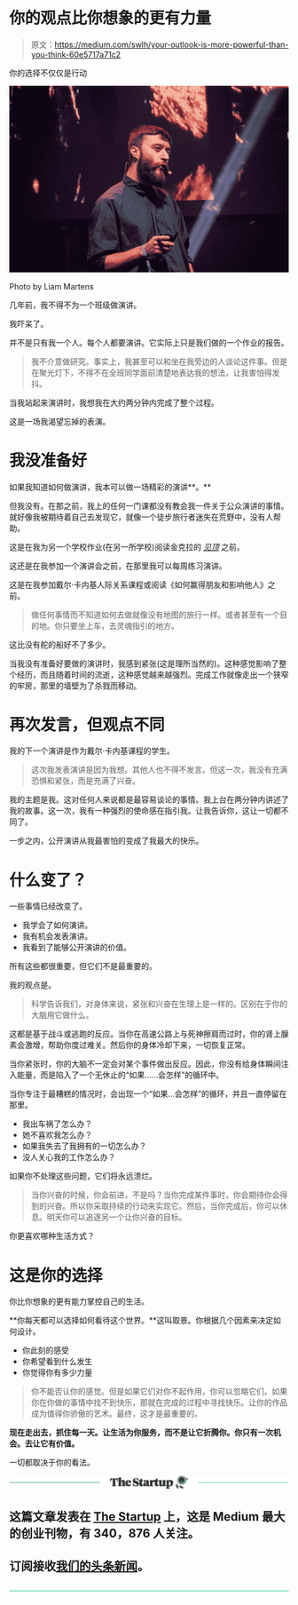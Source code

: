 # 你的观点比你想象的更有力量

> 原文：<https://medium.com/swlh/your-outlook-is-more-powerful-than-you-think-60e5717a71c2>

你的选择不仅仅是行动

![](img/1a042b3730494ce75c1cbfc9c8b996bc.png)

Photo by Liam Martens

几年前，我不得不为一个班级做演讲。

我吓呆了。

并不是只有我一个人。每个人都要演讲。它实际上只是我们做的一个作业的报告。

> 我不介意做研究。事实上，我甚至可以和坐在我旁边的人谈论这件事。但是在聚光灯下，不得不在全班同学面前清楚地表达我的想法，让我害怕得发抖。

当我站起来演讲时，我想我在大约两分钟内完成了整个过程。

这是一场我渴望忘掉的表演。

# 我没准备好

如果我知道如何做演讲，我本可以做一场精彩的演讲**。**

但我没有。在那之前，我上的任何一门课都没有教会我一件关于公众演讲的事情。就好像我被期待着自己去发现它，就像一个徒步旅行者迷失在荒野中，没有人帮助。

这是在我为另一个学校作业(在另一所学校)阅读金克拉的 [*见顶*](https://amzn.to/2zcQmF2) 之前。

这还是在我参加一个演讲会之前，在那里我可以每周练习演讲。

这是在我参加戴尔·卡内基人际关系课程或阅读《如何赢得朋友和影响他人》之前。

> 做任何事情而不知道如何去做就像没有地图的旅行一样。或者甚至有一个目的地。你只要坐上车，去灵魂指引的地方。

这比没有舵的船好不了多少。

当我没有准备好要做的演讲时，我感到紧张(这是理所当然的)。这种感觉影响了整个经历，而且随着时间的流逝，这种感觉越来越强烈。完成工作就像走出一个狭窄的牢房，那里的墙壁为了杀戮而移动。

# 再次发言，但观点不同

我的下一个演讲是作为戴尔·卡内基课程的学生。

> 这次我发表演讲是因为我想。其他人也不得不发言。但这一次，我没有充满恐惧和紧张，而是充满了兴奋。

我的主题是我。这对任何人来说都是最容易谈论的事情。我上台在两分钟内讲述了我的故事。这一次，我有一种强烈的使命感在指引我。让我告诉你，这让一切都不同了。

一步之内，公开演讲从我最害怕的变成了我最大的快乐。

# 什么变了？

一些事情已经改变了。

*   我学会了如何演讲。
*   我有机会发表演讲。
*   我看到了能够公开演讲的价值。

所有这些都很重要，但它们不是最重要的。

我的观点是。

> 科学告诉我们，对身体来说，紧张和兴奋在生理上是一样的。区别在于你的大脑用它做什么。

这都是基于战斗或逃跑的反应。当你在高速公路上与死神擦肩而过时，你的肾上腺素会激增，帮助你度过难关。然后你的身体冷却下来，一切恢复正常。

当你紧张时，你的大脑不一定会对某个事件做出反应。因此，你没有给身体瞬间注入能量，而是陷入了一个无休止的“如果……会怎样”的循环中。

当你专注于最糟糕的情况时，会出现一个“如果…会怎样”的循环，并且一直停留在那里。

*   我出车祸了怎么办？
*   她不喜欢我怎么办？
*   如果我失去了我拥有的一切怎么办？
*   没人关心我的工作怎么办？

如果你不处理这些问题，它们将永远溃烂。

> 当你兴奋的时候，你会前进，不是吗？当你完成某件事时，你会期待你会得到的兴奋。所以你采取持续的行动来实现它。然后，当你完成后，你可以休息。明天你可以追逐另一个让你兴奋的目标。

你更喜欢哪种生活方式？

# 这是你的选择

你比你想象的更有能力掌控自己的生活。

**你每天都可以选择如何看待这个世界。**这叫取景。你根据几个因素来决定如何设计。

*   你此刻的感受
*   你希望看到什么发生
*   你觉得你有多少力量

> 你不能否认你的感觉。但是如果它们对你不起作用，你可以忽略它们。如果你在你做的事情中找不到快乐，那就在完成的过程中寻找快乐。让你的作品成为值得你骄傲的艺术。最终，这才是最重要的。

**现在走出去，抓住每一天。让生活为你服务，而不是让它折腾你。你只有一次机会。去让它有价值。**

一切都取决于你的看法。

[![](img/308a8d84fb9b2fab43d66c117fcc4bb4.png)](https://medium.com/swlh)

## 这篇文章发表在 [The Startup](https://medium.com/swlh) 上，这是 Medium 最大的创业刊物，有 340，876 人关注。

## 订阅接收[我们的头条新闻](http://growthsupply.com/the-startup-newsletter/)。

[![](img/b0164736ea17a63403e660de5dedf91a.png)](https://medium.com/swlh)